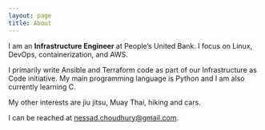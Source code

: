 ```yaml
---
layout: page
title: About
---
```


I am an **Infrastructure Engineer** at People’s United Bank. I focus on Linux, DevOps, containerization, and AWS.

I primarily write Ansible and Terraform code as part of our Infrastructure as Code initiative.  My main programming language is Python and I am also currently learning C.

My other interests are jiu jitsu, Muay Thai, hiking and cars.

I can be reached at nessad.choudhury@gmail.com.
